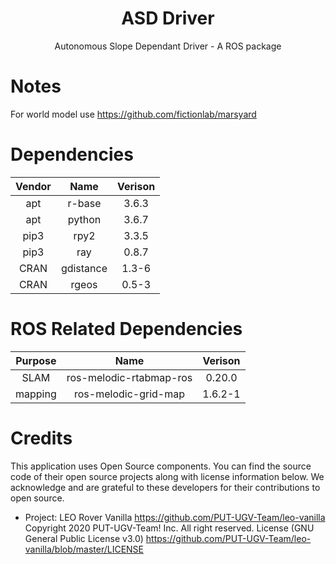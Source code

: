 <div align="center">
    <h1>ASD Driver</h1>
    Autonomous Slope Dependant Driver - A ROS package
</div>

# Notes
For world model use https://github.com/fictionlab/marsyard

# Dependencies
| Vendor |           Name          | Verison |
|:------:|:-----------------------:|:-------:|
|   apt  |          r-base         |  3.6.3  |
|   apt  |          python         |  3.6.7  |
|  pip3  |          rpy2           |  3.3.5  |
|  pip3  |          ray            |  0.8.7  |
|  CRAN  |        gdistance        |  1.3-6  |
|  CRAN  |          rgeos          |  0.5-3  |

# ROS Related Dependencies
|  Purpose   |          Name           | Verison  |
|:----------:|:-----------------------:|:--------:|
|   SLAM     | ros-melodic-rtabmap-ros |  0.20.0  |
|   mapping  | ros-melodic-grid-map    |  1.6.2-1 |

# Credits
This application uses Open Source components. You can find the source code of their open source projects along with license information below. We acknowledge and are grateful to these developers for their contributions to open source.

* Project: LEO Rover Vanilla https://github.com/PUT-UGV-Team/leo-vanilla 
Copyright 2020 PUT-UGV-Team! Inc. All right reserved.
License (GNU General Public License v3.0) https://github.com/PUT-UGV-Team/leo-vanilla/blob/master/LICENSE
